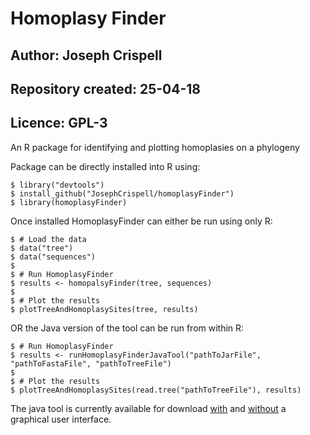 # Homoplasy Finder
## Author: Joseph Crispell
## Repository created: 25-04-18
## Licence: GPL-3
An R package for identifying and plotting homoplasies on a phylogeny

Package can be directly installed into R using:
```
$ library("devtools")
$ install_github("JosephCrispell/homoplasyFinder")
$ library(homoplasyFinder)
```

Once installed HomoplasyFinder can either be run using only R:
```
$ # Load the data
$ data("tree")
$ data("sequences")
$
$ # Run HomoplasyFinder
$ results <- homopalsyFinder(tree, sequences)
$
$ # Plot the results
$ plotTreeAndHomoplasySites(tree, results)
```
OR the Java version of the tool can be run from within R:
```
$ # Run HomoplasyFinder
$ results <- runHomoplasyFinderJavaTool("pathToJarFile", "pathToFastaFile", "pathToTreeFile")
$
$ # Plot the results
$ plotTreeAndHomoplasySites(read.tree("pathToTreeFile"), results)
```
The java tool is currently available for download [with](https://github.com/JosephCrispell/Java/blob/master/ExecutableJarFiles/HomoplasyFinder_v1.jar) and [without](https://github.com/JosephCrispell/Java/blob/master/ExecutableJarFiles/HomoplasyFinder_25-04-18.jar) a graphical user interface.
